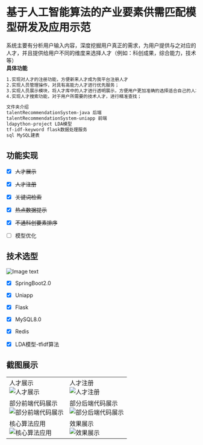 # 基于人工智能算法的产业要素供需匹配模型研发及应用示范

系统主要有分析用户输入内容，深度挖掘用户真正的需求，为用户提供与之对应的人才，并且提供给用户不同的维度来选择人才（例如：科创成果，综合能力，技术等）
<br>
**具体功能**
~~~xml
1.实现对人才的注册功能，方便新来人才成为我平台注册人才 
2.实现人员管理操作，对具有高能力人才进行优先服务； 
3.实现人员展示模块，将人才库中的人才进行透明展示，方便用户更加准确的选择适合自己的人才，提供每日热搜为用户做参考； 
4.实现人才搜索功能，对于用户所需要的技术人才，进行精准查找；
~~~
```powershell
文件夹介绍
talentRecommendationSystem-java 后端
talentRecommendationSystem-uniapp 前端
ldapython-project LDA模型
tf-idf-keyword flask数据处理服务
sql MySQL建表

```

## 功能实现

- [x] ~~人才展示~~
- [x] ~~人才注册~~
- [x] ~~关键词检索~~
- [x] ~~热点数据提示~~
- [x] ~~不通科创要素排序~~
- [ ] 模型优化



## 技术选型
![Image text](https://gitee.com/starses/talent-recommendation-system/raw/master/images/007.png)
- [x] SpringBoot2.0
- [x] Uniapp
- [x] Flask
- [x] MySQL8.0
- [x] Redis
- [x] LDA模型-tfidf算法



## 截图展示


<table>
    <tr>
        <td>人才展示<br/>
            <img src="https://gitee.com/starses/talent-recommendation-system/raw/master/images/001.png" alt="人才展示">
        </td>
        <td>人才注册<br/>
            <img src="https://gitee.com/starses/talent-recommendation-system/raw/master/images/002.png" alt="人才注册">
        </td>
    </tr>
    <tr>
        <td>部分前端代码展示<br/>
            <img src="https://gitee.com/starses/talent-recommendation-system/raw/master/images/003.png" alt="部分前端代码展示">
        </td>
        <td>部分后端代码展示<br/>
            <img src="https://gitee.com/starses/talent-recommendation-system/raw/master/images/004.png" alt="部分后端代码展示">
        </td>
    </tr>
    <tr>
        <td>核心算法应用<br/>
            <img src="https://gitee.com/starses/talent-recommendation-system/raw/master/images/005.png" alt="核心算法应用">
        </td>
        <td>效果展示<br/>
            <img src="https://gitee.com/starses/talent-recommendation-system/raw/master/images/006.png" alt="效果展示">
        </td>
    </tr>
    
</table>